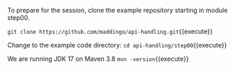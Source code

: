 To prepare for the session, clone the example repository starting in module step00.

`git clone https://github.com/maddingo/api-handling.git`{{execute}}

Change to the example code directory:
`cd api-handling/step00`{{execute}}

We are running JDK 17 on Maven 3.8 `mvn -version`{{execute}}

